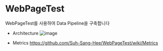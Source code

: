 # WebPageTest
WebPageTest를 사용하여 Data Pipeline을 구축합니다

* Architecture
![image](https://user-images.githubusercontent.com/85829217/182104335-1ccab662-f990-48c0-b80c-8ca91baa9f21.png)

* Metrics 
  https://github.com/Suh-Sang-Hee/WebPageTest/wiki/Metrics
